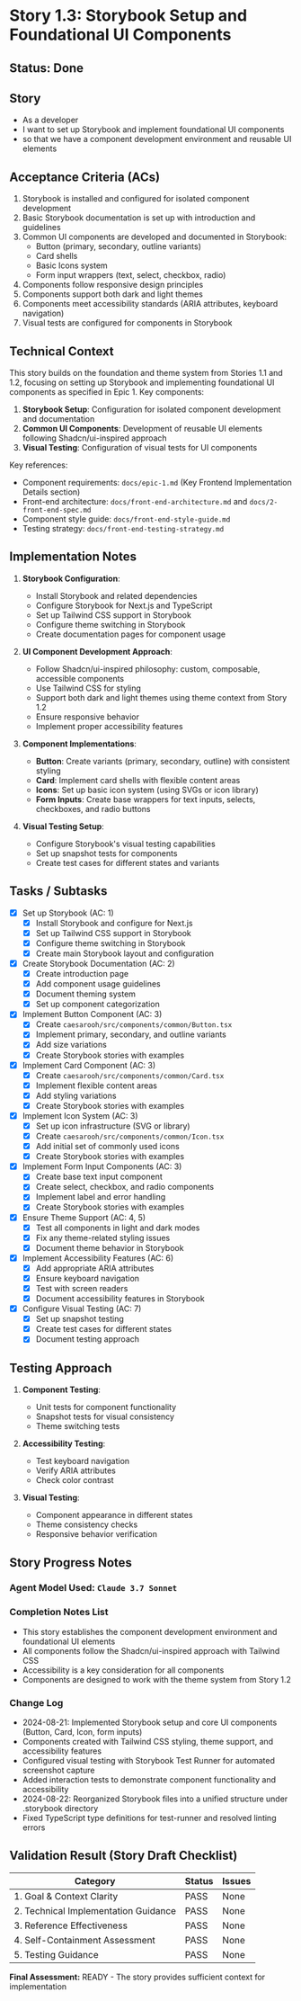 # Story 1.3: Storybook Setup and Foundational UI Components

## Status: Done

## Story

- As a developer
- I want to set up Storybook and implement foundational UI components
- so that we have a component development environment and reusable UI elements

## Acceptance Criteria (ACs)

1. Storybook is installed and configured for isolated component development
2. Basic Storybook documentation is set up with introduction and guidelines
3. Common UI components are developed and documented in Storybook:
   - Button (primary, secondary, outline variants)
   - Card shells
   - Basic Icons system
   - Form input wrappers (text, select, checkbox, radio)
4. Components follow responsive design principles
5. Components support both dark and light themes
6. Components meet accessibility standards (ARIA attributes, keyboard navigation)
7. Visual tests are configured for components in Storybook

## Technical Context

This story builds on the foundation and theme system from Stories 1.1 and 1.2, focusing on setting up Storybook and implementing foundational UI components as specified in Epic 1. Key components:

1. **Storybook Setup**: Configuration for isolated component development and documentation
2. **Common UI Components**: Development of reusable UI elements following Shadcn/ui-inspired approach
3. **Visual Testing**: Configuration of visual tests for UI components

Key references:
- Component requirements: `docs/epic-1.md` (Key Frontend Implementation Details section)
- Front-end architecture: `docs/front-end-architecture.md` and `docs/2-front-end-spec.md`
- Component style guide: `docs/front-end-style-guide.md`
- Testing strategy: `docs/front-end-testing-strategy.md`

## Implementation Notes

1. **Storybook Configuration**:
   - Install Storybook and related dependencies
   - Configure Storybook for Next.js and TypeScript
   - Set up Tailwind CSS support in Storybook
   - Configure theme switching in Storybook
   - Create documentation pages for component usage

2. **UI Component Development Approach**:
   - Follow Shadcn/ui-inspired philosophy: custom, composable, accessible components
   - Use Tailwind CSS for styling
   - Support both dark and light themes using theme context from Story 1.2
   - Ensure responsive behavior
   - Implement proper accessibility features

3. **Component Implementations**:
   - **Button**: Create variants (primary, secondary, outline) with consistent styling
   - **Card**: Implement card shells with flexible content areas
   - **Icons**: Set up basic icon system (using SVGs or icon library)
   - **Form Inputs**: Create base wrappers for text inputs, selects, checkboxes, and radio buttons

4. **Visual Testing Setup**:
   - Configure Storybook's visual testing capabilities
   - Set up snapshot tests for components
   - Create test cases for different states and variants

## Tasks / Subtasks

- [x] Set up Storybook (AC: 1)
  - [x] Install Storybook and configure for Next.js
  - [x] Set up Tailwind CSS support in Storybook
  - [x] Configure theme switching in Storybook
  - [x] Create main Storybook layout and configuration

- [x] Create Storybook Documentation (AC: 2)
  - [x] Create introduction page
  - [x] Add component usage guidelines
  - [x] Document theming system
  - [x] Set up component categorization

- [x] Implement Button Component (AC: 3)
  - [x] Create `caesarooh/src/components/common/Button.tsx`
  - [x] Implement primary, secondary, and outline variants
  - [x] Add size variations
  - [x] Create Storybook stories with examples

- [x] Implement Card Component (AC: 3)
  - [x] Create `caesarooh/src/components/common/Card.tsx`
  - [x] Implement flexible content areas
  - [x] Add styling variations
  - [x] Create Storybook stories with examples

- [x] Implement Icon System (AC: 3)
  - [x] Set up icon infrastructure (SVG or library)
  - [x] Create `caesarooh/src/components/common/Icon.tsx`
  - [x] Add initial set of commonly used icons
  - [x] Create Storybook stories with examples

- [x] Implement Form Input Components (AC: 3)
  - [x] Create base text input component
  - [x] Create select, checkbox, and radio components
  - [x] Implement label and error handling
  - [x] Create Storybook stories with examples

- [x] Ensure Theme Support (AC: 4, 5)
  - [x] Test all components in light and dark modes
  - [x] Fix any theme-related styling issues
  - [x] Document theme behavior in Storybook

- [x] Implement Accessibility Features (AC: 6)
  - [x] Add appropriate ARIA attributes
  - [x] Ensure keyboard navigation
  - [x] Test with screen readers
  - [x] Document accessibility features in Storybook

- [x] Configure Visual Testing (AC: 7)
  - [x] Set up snapshot testing
  - [x] Create test cases for different states
  - [x] Document testing approach

## Testing Approach

1. **Component Testing**:
   - Unit tests for component functionality
   - Snapshot tests for visual consistency
   - Theme switching tests

2. **Accessibility Testing**:
   - Test keyboard navigation
   - Verify ARIA attributes
   - Check color contrast

3. **Visual Testing**:
   - Component appearance in different states
   - Theme consistency checks
   - Responsive behavior verification

## Story Progress Notes

### Agent Model Used: `Claude 3.7 Sonnet`

### Completion Notes List

- This story establishes the component development environment and foundational UI elements
- All components follow the Shadcn/ui-inspired approach with Tailwind CSS
- Accessibility is a key consideration for all components
- Components are designed to work with the theme system from Story 1.2

### Change Log

- 2024-08-21: Implemented Storybook setup and core UI components (Button, Card, Icon, form inputs)
- Components created with Tailwind CSS styling, theme support, and accessibility features
- Configured visual testing with Storybook Test Runner for automated screenshot capture
- Added interaction tests to demonstrate component functionality and accessibility
- 2024-08-22: Reorganized Storybook files into a unified structure under .storybook directory
- Fixed TypeScript type definitions for test-runner and resolved linting errors

## Validation Result (Story Draft Checklist)

| Category                             | Status | Issues |
| ------------------------------------ | ------ | ------ |
| 1. Goal & Context Clarity            | PASS   | None   |
| 2. Technical Implementation Guidance | PASS   | None   |
| 3. Reference Effectiveness           | PASS   | None   |
| 4. Self-Containment Assessment       | PASS   | None   |
| 5. Testing Guidance                  | PASS   | None   |

**Final Assessment:** READY - The story provides sufficient context for implementation 